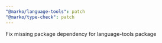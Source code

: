```yaml
---
"@marko/language-tools": patch
"@marko/type-check": patch
---
```


Fix missing package dependency for language-tools package
